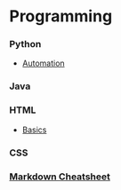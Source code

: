 # Programming

### Python
* [Automation](https://github.com/banjoanton/notebook/blob/master/notes/python/python_automation.md)

### Java

### HTML
* [Basics](https://github.com/banjoanton/notebook/blob/master/notes/html/html_basics.md)

### CSS

### [Markdown Cheatsheet](https://github.com/adam-p/markdown-here/wiki/Markdown-Cheatsheet#code)
